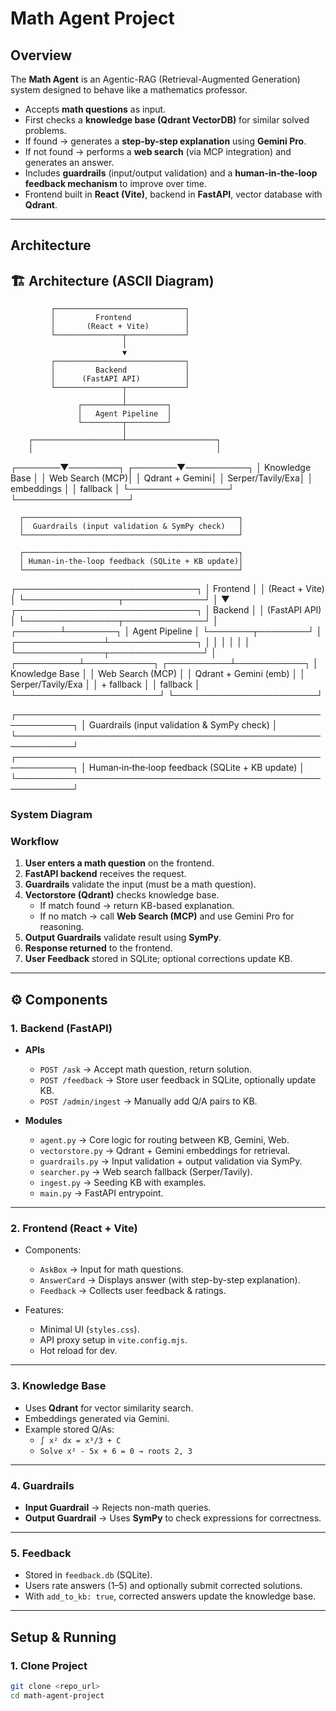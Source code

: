 #  Math Agent Project

##  Overview
The **Math Agent** is an Agentic-RAG (Retrieval-Augmented Generation) system designed to behave like a mathematics professor.  

- Accepts **math questions** as input.  
- First checks a **knowledge base (Qdrant VectorDB)** for similar solved problems.  
- If found → generates a **step-by-step explanation** using **Gemini Pro**.  
- If not found → performs a **web search** (via MCP integration) and generates an answer.  
- Includes **guardrails** (input/output validation) and a **human-in-the-loop feedback mechanism** to improve over time.  
- Frontend built in **React (Vite)**, backend in **FastAPI**, vector database with **Qdrant**.

---

## Architecture
## 🏗️ Architecture (ASCII Diagram)

             ┌─────────────────────────────┐
             │         Frontend            │
             │       (React + Vite)        │
             └───────────────┬─────────────┘
                             │
                             ▼
             ┌─────────────────────────────┐
             │         Backend             │
             │      (FastAPI API)          │
             └───────────────┬─────────────┘
                             │
                   ┌─────────┴─────────┐
                   │   Agent Pipeline  │
                   └─────────┬─────────┘
                             │
        ┌────────────────────┴────────────────────┐
        │                                         │
┌───────▼────────┐                        ┌───────▼──────────┐
│ Knowledge Base │                        │  Web Search (MCP)│
│ Qdrant + Gemini│                        │ Serper/Tavily/Exa│
│ embeddings     │                        │ fallback         │
└────────────────┘                        └──────────────────┘

      ┌────────────────────────────────────────────────┐
      │  Guardrails (input validation & SymPy check)   │
      └────────────────────────────────────────────────┘

      ┌────────────────────────────────────────────────┐
      │ Human-in-the-loop feedback (SQLite + KB update)│
      └────────────────────────────────────────────────┘

┌─────────────────────────────┐
│          Frontend           │
│        (React + Vite)       │
└───────────────┬─────────────┘
                │
                ▼
┌─────────────────────────────┐
│           Backend           │
│         (FastAPI API)       │
└───────────────┬─────────────┘
                │
        ┌───────┴────────┐
        │  Agent Pipeline │
        └───────┬────────┘
                │
 ┌──────────────┴──────────────┐
 │                              │
 │                              │
 │                              │
 └──────────────┬───────────────┘
                │
     ┌──────────┴───────────┐    ┌──────────┴───────────┐
     │    Knowledge Base     │    │     Web Search (MCP)  │
     │ Qdrant + Gemini (emb) │    │ Serper/Tavily/Exa     │
     │      + fallback       │    │       fallback        │
     └───────────────────────┘    └───────────────────────┘

┌───────────────────────────────────────────────────────────┐
│   Guardrails (input validation & SymPy check)              │
└───────────────────────────────────────────────────────────┘
┌───────────────────────────────────────────────────────────┐
│ Human‑in‑the‑loop feedback (SQLite + KB update)            │
└───────────────────────────────────────────────────────────┘


### System Diagram

### Workflow
1. **User enters a math question** on the frontend.  
2. **FastAPI backend** receives the request.  
3. **Guardrails** validate the input (must be a math question).  
4. **Vectorstore (Qdrant)** checks knowledge base.  
   - If match found → return KB-based explanation.  
   - If no match → call **Web Search (MCP)** and use Gemini Pro for reasoning.  
5. **Output Guardrails** validate result using **SymPy**.  
6. **Response returned** to the frontend.  
7. **User Feedback** stored in SQLite; optional corrections update KB.  

---

## ⚙ Components

### 1. **Backend (FastAPI)**
- **APIs**
  - `POST /ask` → Accept math question, return solution.  
  - `POST /feedback` → Store user feedback in SQLite, optionally update KB.  
  - `POST /admin/ingest` → Manually add Q/A pairs to KB.  

- **Modules**
  - `agent.py` → Core logic for routing between KB, Gemini, Web.  
  - `vectorstore.py` → Qdrant + Gemini embeddings for retrieval.  
  - `guardrails.py` → Input validation + output validation via SymPy.  
  - `searcher.py` → Web search fallback (Serper/Tavily).  
  - `ingest.py` → Seeding KB with examples.  
  - `main.py` → FastAPI entrypoint.  

---

### 2. **Frontend (React + Vite)**
- Components:
  - `AskBox` → Input for math questions.  
  - `AnswerCard` → Displays answer (with step-by-step explanation).  
  - `Feedback` → Collects user feedback & ratings.  

- Features:
  - Minimal UI (`styles.css`).  
  - API proxy setup in `vite.config.mjs`.  
  - Hot reload for dev.  

---

### 3. **Knowledge Base**
- Uses **Qdrant** for vector similarity search.  
- Embeddings generated via Gemini.  
- Example stored Q/As:  
  - `∫ x² dx = x³/3 + C`  
  - `Solve x² - 5x + 6 = 0 → roots 2, 3`

---

### 4. **Guardrails**
- **Input Guardrail** → Rejects non-math queries.  
- **Output Guardrail** → Uses **SymPy** to check expressions for correctness.  

---

### 5. **Feedback**
- Stored in `feedback.db` (SQLite).  
- Users rate answers (1–5) and optionally submit corrected solutions.  
- With `add_to_kb: true`, corrected answers update the knowledge base.  

---

##  Setup & Running

### 1. Clone Project
```bash
git clone <repo_url>
cd math-agent-project
